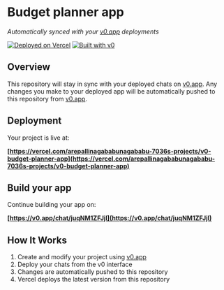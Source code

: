 # Budget planner app

*Automatically synced with your [v0.app](https://v0.app) deployments*

[![Deployed on Vercel](https://img.shields.io/badge/Deployed%20on-Vercel-black?style=for-the-badge&logo=vercel)](https://vercel.com/arepallinagababunagababu-7036s-projects/v0-budget-planner-app)
[![Built with v0](https://img.shields.io/badge/Built%20with-v0.app-black?style=for-the-badge)](https://v0.app/chat/juqNM1ZFJjI)

## Overview

This repository will stay in sync with your deployed chats on [v0.app](https://v0.app).
Any changes you make to your deployed app will be automatically pushed to this repository from [v0.app](https://v0.app).

## Deployment

Your project is live at:

**[https://vercel.com/arepallinagababunagababu-7036s-projects/v0-budget-planner-app](https://vercel.com/arepallinagababunagababu-7036s-projects/v0-budget-planner-app)**

## Build your app

Continue building your app on:

**[https://v0.app/chat/juqNM1ZFJjI](https://v0.app/chat/juqNM1ZFJjI)**

## How It Works

1. Create and modify your project using [v0.app](https://v0.app)
2. Deploy your chats from the v0 interface
3. Changes are automatically pushed to this repository
4. Vercel deploys the latest version from this repository
